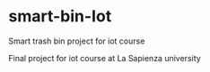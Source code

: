 # smart-bin-Iot
Smart trash bin project for iot course 

Final project for iot course at La Sapienza university
